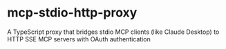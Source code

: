 # mcp-stdio-http-proxy
A TypeScript proxy that bridges stdio MCP clients (like Claude Desktop) to HTTP SSE MCP servers with OAuth authentication
